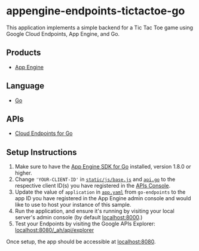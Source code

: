 appengine-endpoints-tictactoe-go
====================================

This application implements a simple backend for a Tic Tac Toe game using
Google Cloud Endpoints, App Engine, and Go.

## Products
- [App Engine][1]

## Language
- [Go][2]

## APIs
- [Cloud Endpoints for Go][3]

## Setup Instructions

1. Make sure to have the [App Engine SDK for Go][4] installed, version
   1.8.0 or higher.
2. Change `'YOUR-CLIENT-ID'` in [`static/js/base.js`][5] and 
   [`api.go`][6] to the respective client ID(s) you have registered 
   in the [APIs Console][7].
3. Update the value of `application` in [`app.yaml`][8] from `go-endpoints` 
   to the app ID you have registered in the App Engine admin console and would 
   like to use to host your instance of this sample.
4. Run the application, and ensure it's running by visiting your local server's
   admin console (by default [localhost:8000][9].)
5. Test your Endpoints by visiting the Google APIs Explorer: 
  [localhost:8080/_ah/api/explorer][10]

Once setup, the app should be accessible at [localhost:8080](http://localhost:8080).

[1]: https://developers.google.com/appengine
[2]: http://golang.org/
[3]: https://github.com/crhym3/go-endpoints#cloud-endpoints-for-go
[4]: https://developers.google.com/appengine/downloads
[5]: https://github.com/crhym3/go-tictactoe/blob/master/static/js/base.js
[6]: https://github.com/crhym3/go-tictactoe/blob/master/tictactoe/api.go
[7]: https://console.developers.google.com
[8]: https://github.com/crhym3/go-tictactoe/blob/master/app.yaml
[9]: http://localhost:8000/
[10]: http://localhost:8080/_ah/api/explorer
